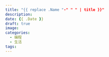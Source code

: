 ```yaml
---
title: "{{ replace .Name "-" " " | title }}"
description:
date: {{ .Date }}
draft: true
image:
categories:
  - 编程
  - 生活
tags:
---
```

